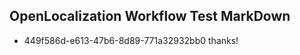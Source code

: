 ## OpenLocalization Workflow Test MarkDown
* 449f586d-e613-47b6-8d89-771a32932bb0 thanks!

<!--HONumber=Nov16_HO1-->


